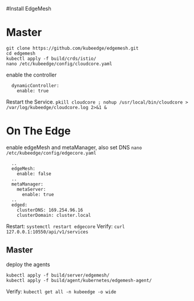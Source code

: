 #Install EdgeMesh

# Master
```
git clone https://github.com/kubeedge/edgemesh.git
cd edgemesh
kubectl apply -f build/crds/istio/
nano /etc/kubeedge/config/cloudcore.yaml
```
enable the controller
```
  dynamicController:
    enable: true
```
Restart the Service.
`pkill cloudcore ; nohup /usr/local/bin/cloudcore > /var/log/kubeedge/cloudcore.log 2>&1 &`

# On The Edge
enable edgeMesh and metaManager, also set DNS
`nano /etc/kubeedge/config/edgecore.yaml`
```
  ..
  edgeMesh:
    enable: false
  ..
  metaManager:
    metaServer:
      enable: true
  ..
  edged:
    clusterDNS: 169.254.96.16
    clusterDomain: cluster.local
```
Restart: `systemctl restart edgecore`
Verify: `curl 127.0.0.1:10550/api/v1/services`

## Master
deploy the agents
```
kubectl apply -f build/server/edgemesh/
kubectl apply -f build/agent/kubernetes/edgemesh-agent/
```
Verify: `kubectl get all -n kubeedge -o wide`